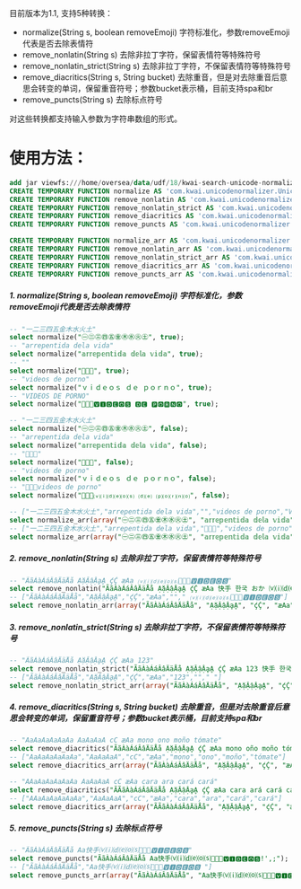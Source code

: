 目前版本为1.1, 支持5种转换：
- normalize(String s, boolean removeEmoji)   字符标准化，参数removeEmoji代表是否去除表情符
- remove_nonlatin(String s)                  去除非拉丁字符，保留表情符等特殊符号
- remove_nonlatin_strict(String s)           去除非拉丁字符，不保留表情符等特殊符号
- remove_diacritics(String s, String bucket) 去除重音，但是对去除重音后意思会转变的单词，保留重音符号；参数bucket表示桶，目前支持spa和br
- remove_puncts(String s)                    去除标点符号

对这些转换都支持输入参数为字符串数组的形式。

# 使用方法：
~~~~sql
add jar viewfs:///home/oversea/data/udf/18/kwai-search-unicode-normalizer-udf-1.1-SNAPSHOT.jar;
CREATE TEMPORARY FUNCTION normalize AS 'com.kwai.unicodenormalizer.UnicodeNormalizer';
CREATE TEMPORARY FUNCTION remove_nonlatin AS 'com.kwai.unicodenormalizer.RemoveNonLatin';
CREATE TEMPORARY FUNCTION remove_nonlatin_strict AS 'com.kwai.unicodenormalizer.RemoveNonLatinStrict';
CREATE TEMPORARY FUNCTION remove_diacritics AS 'com.kwai.unicodenormalizer.RemoveDiacritics';
CREATE TEMPORARY FUNCTION remove_puncts AS 'com.kwai.unicodenormalizer.RemovePuncts';

CREATE TEMPORARY FUNCTION normalize_arr AS 'com.kwai.unicodenormalizer.UnicodeNormalizerArr';
CREATE TEMPORARY FUNCTION remove_nonlatin_arr AS 'com.kwai.unicodenormalizer.RemoveNonLatinArr';
CREATE TEMPORARY FUNCTION remove_nonlatin_strict_arr AS 'com.kwai.unicodenormalizer.RemoveNonLatinStrictArr';
CREATE TEMPORARY FUNCTION remove_diacritics_arr AS 'com.kwai.unicodenormalizer.RemoveDiacriticsArr';
CREATE TEMPORARY FUNCTION remove_puncts_arr AS 'com.kwai.unicodenormalizer.RemovePunctsArr';
~~~~
##### 1. normalize(String s, boolean removeEmoji)    字符标准化，参数removeEmoji代表是否去除表情符
~~~~sql
-- "一二三四五金木水火土"
select normalize("㊀㊁㊂㊃㊄㊎㊍㊌㊋㊏", true);
-- "arrepentida dela vida"
select normalize("𝕒𝕣𝕣𝕖𝕡𝕖𝕟𝕥𝕚𝕕𝕒 𝕕𝕖𝕝𝕒 𝕧𝕚𝕕𝕒", true);
-- ""
select normalize("👅💋😳", true);
-- "videos de porno"
select normalize("ｖｉｄｅｏｓ ｄｅ ｐｏｒｎｏ", true);
-- "VIDEOS DE PORNO"
select normalize("👅💋😳🆅🅸🅳🅴🅾🆂 🅳🅴 🅿🅾🆁🅽🅾", true);

-- "一二三四五金木水火土"
select normalize("㊀㊁㊂㊃㊄㊎㊍㊌㊋㊏", false);
-- "arrepentida dela vida"
select normalize("𝕒𝕣𝕣𝕖𝕡𝕖𝕟𝕥𝕚𝕕𝕒 𝕕𝕖𝕝𝕒 𝕧𝕚𝕕𝕒", false);
-- "👅💋😳"
select normalize("👅💋😳", false);
-- "videos de porno"
select normalize("ｖｉｄｅｏｓ ｄｅ ｐｏｒｎｏ", false);
-- "👅💋😳videos de porno"
select normalize("👅💋😳⒱⒤⒟⒠⒪⒮ ⒟⒠ ⒫⒪⒭⒩⒪", false);

-- ["一二三四五金木水火土","arrepentida dela vida","","videos de porno","VIDEOS DE PORNO"]
select normalize_arr(array("㊀㊁㊂㊃㊄㊎㊍㊌㊋㊏", "𝕒𝕣𝕣𝕖𝕡𝕖𝕟𝕥𝕚𝕕𝕒 𝕕𝕖𝕝𝕒 𝕧𝕚𝕕𝕒", "👅💋😳", "ｖｉｄｅｏｓ ｄｅ ｐｏｒｎｏ", "👅💋😳🆅🅸🅳🅴🅾🆂 🅳🅴 🅿🅾🆁🅽🅾"), true);
-- ["一二三四五金木水火土","arrepentida dela vida","👅💋😳","videos de porno","👅💋😳VIDEOS DE PORNO"]
select normalize_arr(array("㊀㊁㊂㊃㊄㊎㊍㊌㊋㊏", "𝕒𝕣𝕣𝕖𝕡𝕖𝕟𝕥𝕚𝕕𝕒 𝕕𝕖𝕝𝕒 𝕧𝕚𝕕𝕒", "👅💋😳", "ｖｉｄｅｏｓ ｄｅ ｐｏｒｎｏ", "👅💋😳🆅🅸🅳🅴🅾🆂 🅳🅴 🅿🅾🆁🅽🅾"), false);
~~~~

##### 2. remove_nonlatin(String s)    去除非拉丁字符，保留表情符等特殊符号
~~~~sql
-- "ÃãÀàÁáÂâÄäÅå ẠặẶậẬḁḀ ḉḈ æAa ⒱⒤⒟⒠⒪⒮👅💋😳🆅🅸🅳🅴🅾🆂"
select remove_nonlatin("ÃãÀàÁáÂâÄäÅå ẠặẶậẬḁḀ ḉḈ æAa 快手 한국 おか ⒱⒤⒟⒠⒪⒮👅💋😳🆅🅸🅳🅴🅾🆂");
-- ["ÃãÀàÁáÂâÄäÅå","ẠặẶậẬḁḀ","ḉḈ","æAa",""," ⒱⒤⒟⒠⒪⒮👅💋😳🆅🅸🅳🅴🅾🆂"]
select remove_nonlatin_arr(array("ÃãÀàÁáÂâÄäÅå", "ẠặẶậẬḁḀ", "ḉḈ", "æAa", "快手", "한국 おか ⒱⒤⒟⒠⒪⒮👅💋😳🆅🅸🅳🅴🅾🆂"));
~~~~

##### 3. remove_nonlatin_strict(String s)    去除非拉丁字符，不保留表情符等特殊符号
~~~~sql
-- "ÃãÀàÁáÂâÄäÅå ẠặẶậẬḁḀ ḉḈ æAa 123"
select remove_nonlatin_strict("ÃãÀàÁáÂâÄäÅå ẠặẶậẬḁḀ ḉḈ æAa 123 快手 한국 おか ⒱⒤⒟⒠⒪⒮👅💋😳🆅🅸🅳🅴🅾🆂");
-- ["ÃãÀàÁáÂâÄäÅå","ẠặẶậẬḁḀ","ḉḈ","æAa","123",""," "]
select remove_nonlatin_strict_arr(array("ÃãÀàÁáÂâÄäÅå", "ẠặẶậẬḁḀ", "ḉḈ", "æAa", "123", "快手", "한국 おか ⒱⒤⒟⒠⒪⒮👅💋😳🆅🅸🅳🅴🅾🆂"));
~~~~

##### 4. remove_diacritics(String s, String bucket)    去除重音，但是对去除重音后意思会转变的单词，保留重音符号；参数bucket表示桶，目前支持spa和br
~~~~sql
-- "AaAaAaAaAaAa AaAaAaA cC æAa mono ono moño tómate"
select remove_diacritics("ÃãÀàÁáÂâÄäÅå ẠặẶậẬḁḀ ḉḈ æAa mono oño moño tómaté", "spa");
-- ["AaAaAaAaAaAa","AaAaAaA","cC","æAa","mono","ono","moño","tómate"]
select remove_diacritics_arr(array("ÃãÀàÁáÂâÄäÅå", "ẠặẶậẬḁḀ", "ḉḈ", "æAa", "mono", "oño", "moño", "tómaté"), "spa");

-- "AAaAaAaAaAaAa AaAaAaA cC æAa cara ara cará cará"
select remove_diacritics("ÃÃãÀàÁáÂâÄäÅå ẠặẶậẬḁḀ ḉḈ æAa cara ará cará cára", "br");
-- ["AAaAaAaAaAaAa","AaAaAaA","cC","æAa","cara","ara","cará","cará"]
select remove_diacritics_arr(array("ÃÃãÀàÁáÂâÄäÅå", "ẠặẶậẬḁḀ", "ḉḈ", "æAa", "cara", "ará", "cará", "cára"), "br");
~~~~

##### 5. remove_puncts(String s)    去除标点符号
~~~~sql
-- "ÃãÀàÁáÂâÄäÅå Aa快手⒱⒤⒟⒠⒪⒮👅💋😳🆅🅸🅳🅴🅾🆂"
select remove_puncts("ÃãÀàÁáÂâÄäÅå Aa快手⒱⒤⒟⒠⒪⒮👅💋😳🆅🅸🅳🅴🅾🆂!',;");
-- ["ÃãÀàÁáÂâÄäÅå","Aa快手⒱⒤⒟⒠⒪⒮👅💋😳🆅🅸🅳🅴🅾🆂 "]
select remove_puncts_arr(array("ÃãÀàÁáÂâÄäÅå", "Aa快手⒱⒤⒟⒠⒪⒮👅💋😳🆅🅸🅳🅴🅾🆂!',;"));
~~~~